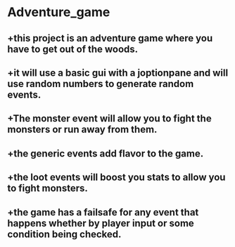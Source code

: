 # Adventure_game
## +this project is an adventure game where you have to get out of the woods. 

## +it will use a basic gui with a joptionpane and will use random numbers to generate random events. 

## +The monster event will allow you to fight the monsters or run away from them.

## +the generic events add flavor to the game.

## +the loot events will boost you stats to allow you to fight monsters.

## +the game has a failsafe for any event that happens whether by player input or some condition being checked.
